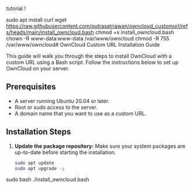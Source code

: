 tutorial !

sudo apt install curl
wget  https://raw.githubusercontent.com/putrasatriawan/owncloud_customurl/refs/heads/main/install_owncloud.bash
chmod +x install_owncloud.bash
chown -R www-data:www-data /var/www/owncloud
chmod -R 755 /var/www/owncloud# OwnCloud Custom URL Installation Guide

This guide will walk you through the steps to install OwnCloud with a custom URL using a Bash script. Follow the instructions below to set up OwnCloud on your server.

## Prerequisites

- A server running Ubuntu 20.04 or later.
- Root or sudo access to the server.
- A domain name that you want to use as a custom URL.

## Installation Steps

1. **Update the package repository:**
   Make sure your system packages are up-to-date before starting the installation.
   ```bash
   sudo apt update
   sudo apt upgrade -y

sudo bash ./install_owncloud.bash
